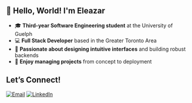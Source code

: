 ## 👋 **Hello, World! I'm Eleazar**

- 🎓 **Third-year Software Engineering student** at the University of Guelph
- 💻 **Full Stack Developer** based in the Greater Toronto Area
- 🎨 **Passionate about designing intuitive interfaces** and building robust backends
- 🚀 **Enjoy managing projects** from concept to deployment

## Let’s Connect!
[![Email](https://img.shields.io/badge/Email-D14836?style=for-the-badge&logo=gmail&logoColor=white)](mailto:videna.psalmeleazar@gmail.com) [![LinkedIn](https://img.shields.io/badge/LinkedIn-0A66C2?style=for-the-badge&logo=linkedin&logoColor=white)](https://www.linkedin.com/in/pevidena/)

